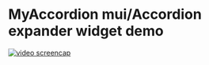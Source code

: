 # MyAccordion mui/Accordion expander widget demo

[![video screencap](https://img.youtube.com/vi/0BbvXrrkW24/0.jpg)](https://youtu.be/0BbvXrrkW24)
